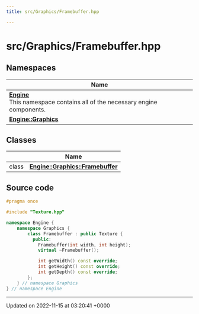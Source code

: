 ```yaml
---
title: src/Graphics/Framebuffer.hpp

---
```


# src/Graphics/Framebuffer.hpp



## Namespaces

| Name           |
| -------------- |
| **[Engine](/namespaces/namespaceEngine.md)** <br>This namespace contains all of the necessary engine components.  |
| **[Engine::Graphics](/namespaces/namespaceEngine_1_1Graphics.md)**  |

## Classes

|                | Name           |
| -------------- | -------------- |
| class | **[Engine::Graphics::Framebuffer](/classes/classEngine_1_1Graphics_1_1Framebuffer.md)**  |




## Source code

```cpp
#pragma once

#include "Texture.hpp"

namespace Engine {
    namespace Graphics {
        class Framebuffer : public Texture {
          public:
            Framebuffer(int width, int height);
            virtual ~Framebuffer();

            int getWidth() const override;
            int getHeight() const override;
            int getDepth() const override;
        };
    } // namespace Graphics
} // namespace Engine
```


-------------------------------

Updated on 2022-11-15 at 03:20:41 +0000
